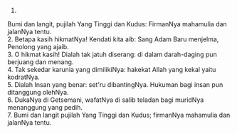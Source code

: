 1.
Bumi dan langit, pujilah Yang Tinggi dan Kudus:
FirmanNya mahamulia dan jalanNya tentu.
<br>
2.
Betapa kasih hikmatNya! Kendati kita aib:
Sang Adam Baru menjelma, Penolong yang ajaib.
<br>
3.
O hikmat kasih! Dialah tak jatuh diserang:
di dalam darah-daging pun berjuang dan menang.
<br>
4.
Tak sekedar karunia yang dimilikiNya:
hakekat Allah yang kekal yaitu kodratNya.
<br>
5.
Dialah Insan yang benar: set'ru dibantingNya.
Hukuman bagi insan pun ditanggung olehNya.
<br>
6.
DukaNya di Getsemani, wafatNya di salib
teladan bagi muridNya menanggung yang pedih.
<br>
7.
Bumi dan langit pujilah Yang Tinggi dan Kudus;
firmanNya mahamulia dan jalanNya tentu.
